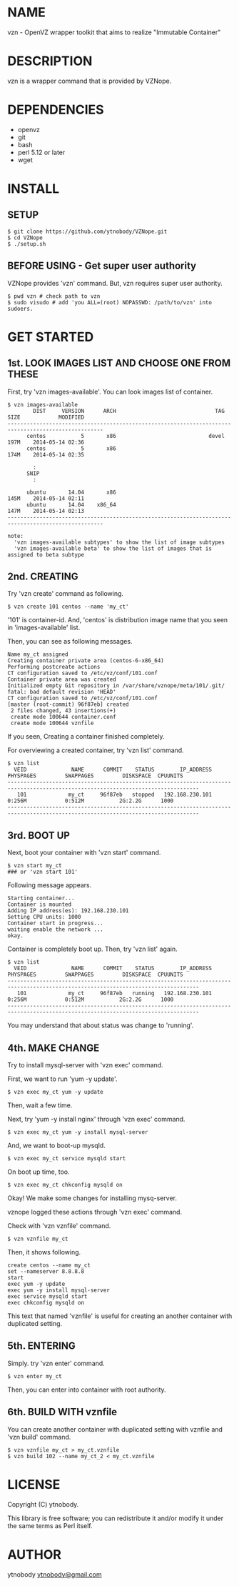 # NAME

vzn - OpenVZ wrapper toolkit that aims to realize "Immutable Container"

# DESCRIPTION

vzn is a wrapper command that is provided by VZNope.

# DEPENDENCIES

* openvz
* git
* bash
* perl 5.12 or later
* wget

# INSTALL

## SETUP

    $ git clone https://github.com/ytnobody/VZNope.git
    $ cd VZNope
    $ ./setup.sh

## BEFORE USING - Get super user authority

VZNope provides 'vzn' command. But, vzn requires super user authority.

    $ pwd vzn # check path to vzn
    $ sudo visudo # add 'you ALL=(root) NOPASSWD: /path/to/vzn' into sudoers.

# GET STARTED

## 1st. LOOK IMAGES LIST AND CHOOSE ONE FROM THESE

First, try 'vzn images-available'. You can look images list of container.

    $ vzn images-available
            DIST     VERSION      ARCH                               TAG    SIZE            MODIFIED
    ----------------------------------------------------------------------------------------------------
          centos           5       x86                             devel    197M    2014-05-14 02:36
          centos           5       x86                                      174M    2014-05-14 02:35
    
            :
          SNIP
            :
    
          ubuntu       14.04       x86                                      145M    2014-05-14 02:11
          ubuntu       14.04    x86_64                                      147M    2014-05-14 02:13
    ----------------------------------------------------------------------------------------------------
    
    note: 
      'vzn images-available subtypes' to show the list of image subtypes
      'vzn images-available beta' to show the list of images that is assigned to beta subtype


## 2nd. CREATING

Try 'vzn create' command as following.

    $ vzn create 101 centos --name 'my_ct'

'101' is container-id. And, 'centos' is distribution image name that you seen in 'images-available' list.

Then, you can see as following messages.

    Name my_ct assigned
    Creating container private area (centos-6-x86_64)
    Performing postcreate actions
    CT configuration saved to /etc/vz/conf/101.conf
    Container private area was created
    Initialized empty Git repository in /var/share/vznope/meta/101/.git/
    fatal: bad default revision 'HEAD'
    CT configuration saved to /etc/vz/conf/101.conf
    [master (root-commit) 96f87eb] created
     2 files changed, 43 insertions(+)
     create mode 100644 container.conf
     create mode 100644 vznfile

If you seen, Creating a container finished completely.

For overviewing a created container, try 'vzn list' command.

    $ vzn list
      VEID              NAME      COMMIT    STATUS        IP_ADDRESS         PHYSPAGES         SWAPPAGES         DISKSPACE  CPUUNITS
    ----------------------------------------------------------------------------------------------------------------------------------
       101             my_ct     96f87eb   stopped   192.168.230.101            0:256M            0:512M           2G:2.2G      1000
    ----------------------------------------------------------------------------------------------------------------------------------

## 3rd. BOOT UP

Next, boot your container with 'vzn start' command.

    $ vzn start my_ct 
    ### or 'vzn start 101'

Following message appears.

    Starting container...
    Container is mounted
    Adding IP address(es): 192.168.230.101
    Setting CPU units: 1000
    Container start in progress...
    waiting enable the network ...
    okay.

Container is completely boot up. Then, try 'vzn list' again.

    $ vzn list
      VEID              NAME      COMMIT    STATUS        IP_ADDRESS         PHYSPAGES         SWAPPAGES         DISKSPACE  CPUUNITS
    ----------------------------------------------------------------------------------------------------------------------------------
       101             my_ct     96f87eb   running   192.168.230.101            0:256M            0:512M           2G:2.2G      1000
    ----------------------------------------------------------------------------------------------------------------------------------

You may understand that about status was change to 'running'.

## 4th. MAKE CHANGE

Try to install mysql-server with 'vzn exec' command.

First, we want to run 'yum -y update'.

    $ vzn exec my_ct yum -y update

Then, wait a few time.

Next, try 'yum -y install nginx' through 'vzn exec' command.

    $ vzn exec my_ct yum -y install mysql-server

And, we want to boot-up mysqld.

    $ vzn exec my_ct service mysqld start

On boot up time, too.

    $ vzn exec my_ct chkconfig mysqld on

Okay! We make some changes for installing mysq-server.

vznope logged these actions through 'vzn exec' command. 

Check with 'vzn vznfile' command.

    $ vzn vznfile my_ct

Then, it shows following.

    create centos --name my_ct
    set --nameserver 8.8.8.8
    start
    exec yum -y update
    exec yum -y install mysql-server
    exec service mysqld start
    exec chkconfig mysqld on

This text that named 'vznfile' is useful for creating an another container with duplicated setting.

## 5th. ENTERING

Simply. try 'vzn enter' command.

    $ vzn enter my_ct

Then, you can enter into container with root authority.

## 6th. BUILD WITH vznfile

You can create another container with duplicated setting with vznfile and 'vzn build' command.

    $ vzn vznfile my_ct > my_ct.vznfile
    $ vzn build 102 --name my_ct_2 < my_ct.vznfile

# LICENSE

Copyright (C) ytnobody.

This library is free software; you can redistribute it and/or modify
it under the same terms as Perl itself.

# AUTHOR

ytnobody <ytnobody@gmail.com>
